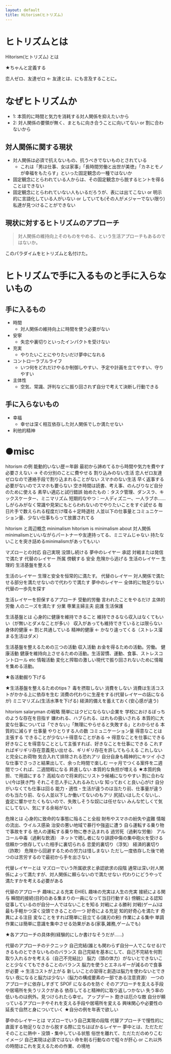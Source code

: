 ```yaml
---
layout: default
title: Hitorism(ヒトリズム)
---
```


# ヒトリズムとは
Hitorism(ヒトリズム) とは

★ちゃんと定義する

恋人ゼロ、友達ゼロ ← 友達とは、にも言及することに。

# なぜヒトリズムか
- 1: 本質的に時間と気力を消耗する対人関係を抑えたいから
- 2: 対人関係の要領が無く、まともに向き合うことに向いてない or 割に合わないから

## 対人関係に関する現状
- 対人関係は必須で抗えないもの、抗うべきでないものとされている
  - これは「男は仕事、女は家事」「長時間労働と出世が美徳」「カネとモノが幸福をもたらす」といった固定観念の一種ではないか
- 固定観念にとらわれている人からは、その固定観念から脱するヒントを得ることはできない
- 固定観念にとらわれていない人もいるだろうが、表には出てこない or 明示的に言語化している人がいない or していても(その人がメジャーでない限り)私達が見つけることができない

## 現状に対するヒトリズムのアプローチ
> 対人関係の維持向上そのものをやめる、という生活アプローチもあるのではないか。

このパラダイムをヒトリズムと名付けた。

# ヒトリズムで手に入るものと手に入らないもの

## 手に入るもの
- 時間
  - 対人関係の維持向上に時間を使う必要がない
- 安寧
  - 失恋や裏切りといったインパクトを受けない
- 充実
  - やりたいことにやりたいだけ夢中になれる
- コントローラブルライフ
  - いつ何をどれだけやるか制御しやすい、予定や計画を立てやすい、守りやすい
- 主体性
  - 空気、常識、評判などに振り回されず自分で考えて決断し行動できる

## 手に入らないもの
- 幸福
  - 幸せは深く相互依存した対人関係でしか満たせない
- 利他的精神

# ●misc

hitorism の例
  能動的いない歴＝年齢
    最初から諦めてるから時間や気力を費やす必要さえない → その分別のことに費やせる
  割り込みのない生活
    恋人ゼロ友達ゼロなので連絡手段で割り込まれることがない
  スマホのない生活
    早く返事する必要がないのでスマホも要らない
    空き時間は読書、考え事、のんびりなど自分のために使える
  素早い適応と試行錯誤
    始めたもの：タスク管理、ダンスラ、キックスケーター、ミニマリズム
    短期的なやつ：一人ディズニー、一人ラブホ……
    しがらみがなく常識や見栄にもとらわれないのでやりたいことをすぐ試せる
  毎日片手で数えられる程度だけ喋る＋定時退社
    人並以下の仕事量とコミュニケーション量、少ない仕事もらって放置されてる

hitorism と周辺概念
  minimalism
    hitorism is minimalism about 対人関係
    minimalismといいながらパートナーや友達持ってる、ミニマムじゃない
    持たないことを突き詰めるminimalismがあってもいい

マズローとの対応
  自己実現   没頭し続ける              夢中のレイヤー
  承認       対戦または発信で満たす    代替のレイヤー
  所属       傍観する
  安全       危険から逃げる            生活のレイヤー
  生理的     生活基盤を整える

生活のレイヤー
  生理と安全を恒常的に満たす。
代替のレイヤー
  対人関係で満たせる部分を満たせないので代わりで満たす
夢中のレイヤー
  全体的に物足りない代替の一歩先を探す

生活レイヤーを担保するアプローチ
  受動的労働 言われたことをやるだけ
  主体的労働 人のニーズを満たす
  分業       専業主婦主夫
  庇護       生活保護

生活基盤とは
  心身的に健康を維持できること
  維持できるなら収入はなくてもいい（が無いとダメなことが多い）
  収入があっても維持できているとは限らない
  身体的健康 ← 割と共通している
  精神的健康 ← かなり違ってくる（ストレス溜まる生活はダメ）

生活基盤を整えるための三つの活動
  収入活動 お金を得るための活動。労働。
  健康活動 健康を維持向上させるための活動。生活習慣、運動、食事、ストレスコントロール etc
  情報活動 変化と搾取の激しい現代で振り回されないために情報を集める活動。

★各活動掘り下げる

★生活基盤を整えるためのtips？
  毒を摂取しない
  消費をしない
    消費は生活コストがかかる上に依存を生む
    消費の代わりに生産をする(代替レイヤーの話になるが)
  ミニマリズム(生活水準を下げる)
  経済的備えを蓄えておく(安心感が違う)

hitorism salaryman の戦略
  簡単にはクビにならない企業を
  学校におけるぼっちのような存在を目指す
    嫌われる、ハブられる、はれもの扱いされる
  本質的に大変な仕事については「できない」「無理にやらせると失敗する」とわからせる
  本質的に減らす
    仕事量
    やりとりする人の数
    コミュニケーション量
  得意なことは主張する
    できることが少ない＋得意なことがある → 得意なことを仕事にできる
    好きなことを得意なこととして主張すれば、好きなことを仕事にできる
    これすればギリギリ存在意義見い出せる、ギリギリ存在を許してもらえる
    これしないと完全にお荷物
      気合入れて排除される恐れアリ
      自分自身も精神的にキツイ
  小さな仕事でさっさと結果出して、余った時間で楽しむ
    一ヶ月でつくる案件を二週間でつくれば、二週間暇になる
  昇進しない
    本質的な負担が増える ★本質的負担、で用語にする？
    高給なので将来的にリストラ候補になりやすい
    割に合わない(今は狭き門) それこそ恋人手に入れるみたいな
  知っておくと良い心がけ
    自分がいなくても仕事は回る
    能力・適性・生活が違うのは当たり前、仕事量が違うのも当たり前、なら人並以下しか働いてないのもアリ
    尻拭いはしたくないし、査定に響かせたくもないので、失敗しそうな奴には任せない
    みんな忙しくて気にしてない、気にする余裕がない

危険とは
  心身的に致命的な事態に陥ること全般
    財布やスマホの紛失や盗難
    情報の流出、ウイルス感染
    治安の悪い地域で暴行や強盗に遭う
    自ら運転する乗り物で事故をする
    他人の運転する乗り物に巻き込まれる
    過労死（過剰な労働）
    アルコール中毒（過剰な飲酒）
    ネットで晒し者になり誹謗中傷の集中砲火を受ける
    信頼かつ依存していた相手に裏切られる
      恋愛的裏切り（浮気）
      経済的裏切り（詐欺）
  危険から回避するための労力は惜しまない
  ただし一度依存した後で絶つのは苦労するので最初から手を出さない

代替レイヤーとは
  マズローでいう所属欲求と承認欲求の段階
  通常は深い対人関係によって満たすが、対人関係に頼らないので満たせない
  代わりにどうやって満たすかを考える必要がある

代替のアプローチ
  趣味による充実 EHIEL 趣味の充実は人生の充実
  接続による関与 瞬間的接続(目的のある集まりの一員になって当日行動する)
  傍観による認知 従事しているのが自分一人ではないことを知る
  対戦による勝利 対戦(ゲーム)は最も手軽かつ深く没頭できることの一つ
  好奇による充足 知的好奇心を満たす
  奇異による注目 変なことをすれば簡単に目立てる(諸刃の剣)
  作業による集中 単調作業には簡単に意識を集中させる効果がある(家事,雑務,ゲームでも)

★各アプローチの具体例(経験的にしか書けなそうだが……)

代替のアプローチのテクニック
  自己完結(誰とも関わらず自分一人でこなせる)できるものとできないもののバランス
    自己完結を基本にして、自己不完結を何割取り入れるかを考える（自己不完結比）
  脳力（頭の体力）がないとできないことと少なくてもできることのバランス
    脳力を使うとエネルギーが減るので食事が必要 → 生活コストが上がる
    新しいことの習得と創造は脳力を使わないとできない
    夜になると脳力は少ない（脳力の構成要素の一部である注意資源）
  一つのアプローチに依存しすぎて SPOF になるのを防ぐ
    そのアプローチを支える手段や居場所を失うリスクがある
    依存してると精神的に取り返しつかない
    失う率の低いものは例外。見つけられたら幸せ。
  アップデート
    飽きは厄介な敵
    自分が頼っているアプローチやそれを支える手段や居場所を変える
    興味関心や必要性の延長で自然と身についていく
      ★自分の例を年表で欲しい

夢中のレイヤーとは
  マズローでいう自己実現の段階
  代替アプローチで慢性的に直面する物足りなさから脱する際に立ちはばかるレイヤー
  夢中とは、ただただそのことに熱中・没頭・集中している状態
    俗世を離れて、ただただのめりこむイメージ
    自己実現は必須ではない
  命を削る行動なので程々が肝心 or これ以外の時間はこれを支えるための作業、の境地


